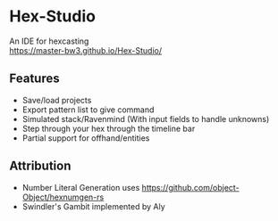 # Hex-Studio
An IDE for hexcasting\
https://master-bw3.github.io/Hex-Studio/
## Features
- Save/load projects
- Export pattern list to give command
- Simulated stack/Ravenmind (With input fields to handle unknowns)
- Step through your hex through the timeline bar
- Partial support for offhand/entities

## Attribution
- Number Literal Generation uses https://github.com/object-Object/hexnumgen-rs
- Swindler's Gambit implemented by Aly
